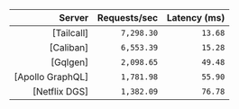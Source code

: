 <!-- PERFORMANCE_RESULTS_START -->

| Server | Requests/sec | Latency (ms) |
|--------:|--------------:|--------------:|
| [Tailcall] | `7,298.30` | `13.68` |
| [Caliban] | `6,553.39` | `15.28` |
| [Gqlgen] | `2,098.65` | `49.48` |
| [Apollo GraphQL] | `1,781.98` | `55.90` |
| [Netflix DGS] | `1,382.09` | `76.78` |

<!-- PERFORMANCE_RESULTS_END -->
